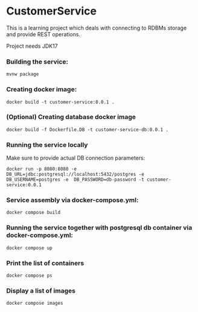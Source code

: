 # CustomerService
This is a learning project which deals with connecting to RDBMs storage and provide REST operations. 

Project needs JDK17
### Building the service:
```mvnw package```

### Creating docker image:
```docker build -t customer-service:0.0.1 .```
### (Optional) Creating database docker image
```docker build -f Dockerfile.DB -t customer-service-db:0.0.1 .```

### Running the service locally
Make sure to provide actual DB connection parameters:

```docker run -p 8080:8080 -e DB_URL=jdbc:postgresql://localhost:5432/postgres -e DB_USERNAME=postgres -e  DB_PASSWORD=db-password -t customer-service:0.0.1```

### Service assembly via docker-compose.yml:
```docker compose build```

### Running the service together with postgresql db container via docker-compose.yml:
```docker compose up```

### Print the list of containers
```docker compose ps```

### Display a list of images
```docker compose images```

